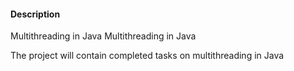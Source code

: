 
#### Description

Multithreading in Java
Multithreading in Java

The project will contain completed tasks on multithreading in Java
                                                                                    